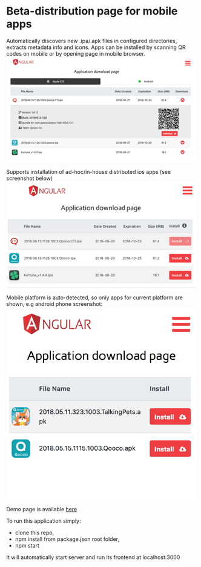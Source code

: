 # Beta-distribution page for mobile apps 

Automatically discovers new .ipa/.apk files in configured directories, extracts metadata info and icons. Apps can be installed by scanning QR codes on mobile or by opening page in mobile browser.
<img src="docs/Screenshot_desktop.png"  width="500">

Supports installation of ad-hoc/in-house distributed ios apps (see screenshot below)
<img src="docs/Screenshot_ios.png"  width="500">

Mobile platform is auto-detected, so only apps for current platform are shown, e.g android phone screenshot:
<img src="docs/Screenshot_android.png"  width="500">

Demo page is available [here](http://qooco-apps.herokuapp.com/) 

To run this application simply:
- clone this repo,
- npm install from package.json root folder,
- npm start 

It will automatically start server and run its frontend at localhost:3000
